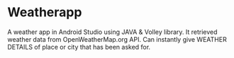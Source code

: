 # Weatherapp
A weather app in Android Studio using JAVA & Volley library. It retrieved weather data from OpenWeatherMap.org API.
Can instantly give WEATHER DETAILS of place or city that has been asked for.
